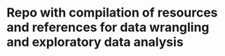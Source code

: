 # Repo with compilation of resources and references for data wrangling and exploratory data analysis

